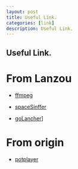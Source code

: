 ```yaml
---
layout: post
title: Useful Link.
categories: [link]
description: Useful Link.
---
```


## Useful Link.

# From Lanzou
* [ffmpeg](https://wwkd.lanzouu.com/izspy310b7fi)
* [spaceSinffer](https://wwkd.lanzouu.com/iCwen30ee8kf)

* [goLancher](https://wwkd.lanzouu.com/iZO8A31h7dvi)]

# From origin
* [potplayer](https://t1.daumcdn.net/potplayer/PotPlayer/Version/Latest/PotPlayerSetup64.exe)
